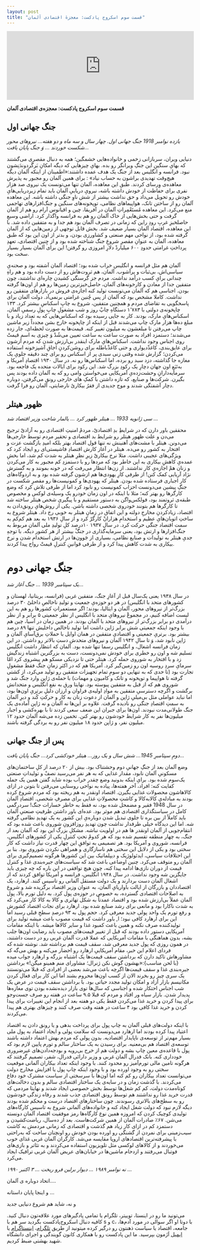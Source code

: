 ```yaml
---
layout: post
title: "قسمت سوم اسکروج پادکست: معجزهٔ اقتصادی آلمان"
---
```


<iframe sandbox="allow-same-origin allow-scripts allow-top-navigation allow-popups allow-forms" scrolling="no" width="100%" height="185" frameborder="0" src="https://embed.radiopublic.com/e?if=scrooge-podcast-Wka3nl&ge=s1!9c741672b5a8889f2f2ead39789cda58c700d23c"></iframe>


**قسمت سوم اسکروج پادکست: معجزه‌ی اقتصادی آلمان** 

## جنگ جهانی اول

_یازده نوامبر 1918 جنگ جهانی اول.
چهار سال و سه ماه و دو هفته...
نیروهای محور شکست خوردند ...
وَ جنگ پایان یافت..._

دنیایی ویران، سربازانی زخمی و خانواده‌هایی خشمگین؛ همه به دنبال مقصری می‌گشتند که بهایِ سنگینِ این جنگِ ویرانگر رو بده. بهایِ چیزهایی که دیگه امکانِ بَرگَردوندَنِشون نبود. فرانسه و انگلیس بعد از جنگ یک هدف عمده داشتند:«اطمینان از اینکه آلمان دیگه هیچ‌وقت تهدیدی براشون به حساب نیاد» : برای همین آلمان رو مجبور به پذیرش معاهده‌ی وِرسای کردند. طبق این معاهده، آلمان تنها می‌تونست یک نیروی صد هزار نفری برای حفاظت از خودش داشته باشه، نیرویِ دریاییِ آلمان باید تمام زیردریایی‌هایِ خودش رو تحویل می‌داد و حق نداشت بیشتر از شش ناوِ جنگی داشته باشه. این معاهده آلمان رو از ساختن تانک، هواپیماهای نظامی، توپخونه‌های سنگین و جنگ‌افزارهای تهاجمی منع می‌کرد.
این معاهده مُستَعْمِراتِ آلمان در آفریقا، چین و اقیانوس آرام رو هم از آلمان گرفت و حتی بخش‌هایی از خاک آلمان رو هم به فرانسه واگذار کرد. اراضی وسیعِ حاصلخیزِ غربِ رودِ راین که زمانی در تصرف آلمان بود هم جدا و به متفقین داده شد.
با این معاهده، اقتصاد آلمان بسیار ضعیف شد. بخش قابل توجهی از زمین‌هایی که از آلمان گرفته شده بود، از نواحی مهم صنعتی و کشاورزی بودن، و بدتر از اون این بود که طبق معاهده، آلمان به عنوانِ مقصرِ شروعِ جنگ شناخته شده بود و از چِنین اقتصادی، تعهدِ پرداختِ غرامتی حدودِ ۶۰۰ میلیاردْ دلارِ امروزی رو گرفتن! این برای آلمان بسیار بسیار سخت بود.

آلمان هم مثل فرانسه و انگلیس خراب شده بود؛ اقتصاد آلمان آشفته بود و صحنه‌یِ سیاسی‌اش، بی‌ثبات و پرآشوب.
آلمان، هم ثروت‌هاش رو از دست داده بود و هم راهِ چندانی برایِ کسب درآمد نداشت. مردم جز گرسنگی کشیدن چاره‌ای نداشتند، چون متفقین جدا از معادن و کارخونه‌های آلمان، حاصل‌خیزترین زمین‌ها رو هم از اون‌ها گرفته بودن. اجناسی هم که آلمان می‌تونست تولید کنه اجازه‌ی فروش در بازارهای متفقین رو نداشت. کاملا مشخص بود که آلمان از پس چُنین غرامتی برنمی‌آد.
دولت آلمان برای پاسخگویی به تقاضای مردم و همچنین متفقین، شروع به چاپِ اسکناسِ بیشتر کرد. ۱۳۳ چاپخونه‌ی دولتی با ۱٬۷۸۳ دستگاهِ چاپْ روز و شب مشغولِ چاپِ پولِ رسمیِ آلمان، اسکناس‌هایِ مارک، بودند. کار به جایی رسیده بود که اسکناس‌هایی که به تعداد زیاد و با مبلغ ده‌ها هزار مارک چاپ می‌شدند قبل از اینکه از چاپخونه خارج بشن مجدداً زیر ماشین چاپ می‌رفتن تا مبلغشون به میلیون تغییر کنه. قیمت‌ها به صورت لحظه‌ای، جار زده می‌شدند؛ دستمزد افراد به صورت ساعت به ساعت تعیین می‌شُدْ وَ چیزی به اسمِ قیمتْ روی اجناس وجود نداشت.
اسکناس‌هایِ مارک اینقدر بی‌ارزش شدن که مردم ازشون برای عایق‌بندی، کاغذْدیواری و حتی کاغذْباطله برای روشن‌کردنِ اجاقِ آشپزخونه استفاده می‌کردن؛ گزارش شده وقتی زنی سبدی پر از اسکناس رو برای چند دقیقه جلویِ یک مغازه جا گذاشته، دزد سبد رو برده، اما اسکناس‌ها رو نه.
در سال ۱۹۳۰ اقتصادِ آمریکا و به‌تَبَعِ اون جهان دچارِ یک رکودِ بزرگ شد. این رکود برای ایالات متحده یک فاجعه بود. سرمایه‌دارانِ وحشت‌زده‌یِ آمریکایی می‌خواستن وامی رو که به آلمان داده بودند پس بگیرن. شرکت‌ها و صنایع، که تازه داشتن با کمکِ های خارجی رونق می‌گرفتن، دوباره دچار آشفتگی شدند و موج جدیدی از فقرُ بیکاریُ نارضایتی، آلمان رو فرا گرفت.
 


## ظهور هیتلر

_سی ژانویه 1933 ...
هیتلر ظهور کرد ...
یالمار شاخت وزیر اقتصاد شد ..._

محققین باور دارن که در شرایطِ بدِ اقتصادیْ، مردمْ امنیتِ اقتصادی رو به آزادیْ ترجیح می‌دن و علت ظهور هیتلر رو شرایط بد اقتصادی و تحقیر مردم توسط خارجی‌ها می‌دونن. هیتلر با مشت‌های آهنینش نه تنها قول اقتصاد بهتر بلکه امیدِ بازگشت عزت و افتخار به کشور رو می‌ده. هیتلر در آغاز کارش اقتصادِ فاشیستی‌ای رو ایجاد کرد که ویژگی‌های عجیبی داشت. مثلا نرخ بیکاریْ زیرِ نظرِ هیتلر به شدت کم شد، اما بخشِ عمده‌یِ کاهشِ بیکاری به این خاطر بود که مردها رو با دستمزدِ کم مجبور به کار می‌کردن و زنان همْ اجازه‌یِ کار نداشتند. از زن‌ها انتظار می‌رفت که در خونه بمونند و به گسترش نژاد آریایی کمک کنن! از طرفی کارِ یهودی‌ها هم ازشون گرفته شده بود و به اردوگاه‌های کار اجباری فرستاده شده بودن. هیتلر که یهودی‌ها و کمونیست‌ها رو مقصرِ شکست در جنگِ پیشین می‌دونست احزاب کمونیست رو نابود کرد اما از طرفی تلاش کرد که وضع کارگرها رو بهتر کنه؛ مثلا با اینکه در اون زمان خودرو یک وسیله‌ی لوکس و مخصوص طبقه‌ی ثروتمند بود، فولکس‌واگن به دستور مستقیم و با پیگیریِ شخص هیتلر ساخته شد تا کارگرها هم بتونند خودروی شخصی داشته باشن.
یکی از روش‌هایِ رونق‌دادن به اقتصاد، زیادکردنِ مخارجِ دولته و این اتفاق در زمانِ هیتلر به خوبی رخ داد. هیتلر شروع به ساختِ اتوبان‌هایِ عظیم و استخدامِ هزارانْ کارگرْ کرد و از سالِ ۱۹۳۶ به بعد هم کم‌کم به سمت اقتصاد جنگی حرکت کرد. در سال ۱۹۳۷    ۱۰‌درصد کلِ تولیدِ ملی آلمان مربوط به جنگ‌افزارها و ارتش بود، یعنی سرمایه‌گذاری در جنگْ بیشتر از هر کشور دیگه. با توجهِ جدیِ هیتلر به تولیدات و صنایع نظامی، بسیاری از جَوون‌ها در ارتش استخدام شدن و نرخ بیکاری به شدت کاهش پیدا کرد و از طرفی قوانینِ کنترلِ قیمتْ رواج پیدا کردند.

# جنگ جهانی دوم
_یک سپتامبر 1939 …_
_جنگ آغاز شد…_

در سال ۱۹۳۸ یعنی یک‌سال قبل از آغازِ جنگ، متفقین غربی (فرانسه، بریتانیا، لهستان و کشورهای متحد با انگلیس) در هر دو حوزه‌یِ جمعیت و تولیدِ ناخالصِ داخلیْ ۳۰ درصد بزرگ‌تر از نیروهای محور، آلمان و ایتالیا، بودند؛ اگر مستعمراتِ کشورها رو هم به این لیست اضافه کنیم، در مجموعْ نیروهایِ متحد با انگلیس از نظر جمعیتی ۵ برابر و از نظر درآمدی دو برابر بزرگ‌تر از نیروهای متحد با آلمان بودند. در همین زمان در آسیا، چین هم با وجود اینکه جمعیتی شش برابر ژاپن داشت اما تولید ناخالص داخلیش تنها ۸۹ درصد بیشتر بود.
برتریِ جمعیتی و اقتصادیِ متفقین در همان اوایل با حملاتِ برق‌آسایِ آلمان و ژاپن نابود شد، وَ تا سالِ ۱۹۴۲ آلمان و نیروهای متحدش دستِ بالاتر رو داشتن. در این زمان فرانسه اشغال، و انگلیس رسما تنها شده بود. آلمان که انتظار داشت انگلیس تسلیم شه و اون رو خطری برای خودش نمی‌دونست، دست به بزرگترین اشتباه زندگیش زد و با افتخار به شوروی حمله کرد. هیتلر حتی تا نزدیکی مسکو هم پیشروی کرد امّا سرمایِ سردِ روسیه اون رو زمین‌گیر کرد.
آمریکا هم که در اکثرِ زمانِ جنگ فقط مشغولِ تجارت بود (تا حدی که به تنهایی دو سومِ تمام تجهیزات متفقین رو تولید می‌کرد، از کشتی گرفته تا هواپیما و توپخونه و تانک و کامیون و مهمات) با حمله‌ی ژاپن وارد جنگ شد و شوروی هم که از قبل به متفقین پیوسته بود.
نهایتا ورق به نفع انگلیس و متحدانش برگشت و اگرچه دسترسیِ متفقین به موادِ اولیه‌ی فراوان و ارزان دلیلِ برتریِ اون‌ها بود، اما نباید عواملی مثل بی‌میلیِ ژاپن و آلمان از دعوت زنان به کار و حرکتِ کُند و دیرِ آلمان به سمتِ اقتصادِ جنگی رو نادیده گرفت. علاوه بر این‌ها نه آلمان و نه ژاپن آماده‌ی یک جنگ طولانی‌مدت نبودند. اون‌ها برای جبران این ضعف سعی کردند تا با بهره‌کشی و اجبار میلیون‌ها نفر به کار شرایط خودشون رو بهتر کنن. تخمین زده می‌شه آلمان حدود ۱۲ میلیون نفر، و ژاپن حدود ۱۸ میلیون نفر رو به بردگی گرفته باشند.

## پس از جنگ جهانی

_دومِ سپتامبرِ 1945...
شش سال و یک روز...
هیتلر خودکشی کرد...
جنگ پایان یافت..._

وضع آلمان بعد از جنگِ جهانیِ دوم وحشتناک بود. بیش از ۲۰ درصد از کلِ ساختمان‌های مسکونیِ آلمان نابود، مقدار غذایی که به هر نفر می‌رسید نصفْ و تولیداتِ صنعتی یک‌سوم شده بود. برایِ اینکه بدونید وضع چقدر خراب بوده شاید گفتن همین یک جمله کفایت کنه: افراد، آخر هفته‌ها، پیاده به نواحی روستایی می‌رفتن تا بتونن در ازای کالاهاشون محصولات غذایی بگیرن. اقتصاد اونقدر به هم‌ ریخته بود که مردم شروع کرده بودند به مبادله‌یِ کالابه‌کالا و کاشتِ محصولاتِ غذایی برای مصرفِ شخصی.
اقتصادِ آلمان در سال 1948 فقیر و مضمحل‌ شده بود، نه فقط به خاطر خسارات جنگ! سردرگمی کامل در سیاستگذاری اقتصادی هم موثر بود.
عده‌ای باور داشتن ظرفیتِ صنعتیِ آلمان باید کاملاً از بین بره تا جلوی تبدیل شدن دوباره‌یِ این کشور به یک تهدیدِ نظامی گرفته شه. اما این دیدگاه خیلی طرفدار نداشت چون تهدیدِ روزافزونِ شوروی باعث شده بود که انتقام‌جویی از آلمان اونقدر ها هم در اولویت نباشه. مشکلِ بزرگ این بود که آلمان بعد از جنگ، به چهار منطقه تقسیم شده بود که هر کدومْ تحتِ کنترلِ یکی از کشورهای انگلیس، فرانسه، شوروی و آمریکا بود. هر تصمیمی به توافقِ این چهار قدرت نیاز داشت که کار سختی بود و یکی از دلایل این سختی هم ناسازگاری و همراهی نکردن شوروی بود. بنا بر این اختلافات سیاسی، ایدئولوژیک و دیپلماتیک بین این کشورها هرگونه تصمیم‌گیری برای آلمان رو متوقف می‌کرد. چنین اوضاعی باعث شد که سیاست‌های جیره‌بندی غذا و کنترل قیمت‌ از دوران نازی‌ها ادامه پیدا کنه، چون هیچ توافقی در این باره که چه چیزی باید جایگزین شه وجود نداشت. در سال ۱۹۴۸ انگلیس، فرانسه و آمریکا توافق کردند که از اشغال آلمان دست بردارند و یک دولت مستقل آلمانی رو تاسیس کنند. ارهارد، یک اقتصاددان و بازرگان از ایالت باواریایِ آلمان، به عنوان وزیر اقتصاد برگزیده شد و شروع به اصلاحات اقتصادی گسترده، به خصوص در حوزه‌ی پول کرد. به دلیل تورم بالا، پول آلمان عملاً بی‌ارزش شده بود و اقتصاد عمدتاً به شکل تهاتری و کالا به کالا کار می‌کرد که به شدت ناکارا بود و مانعی برای رشد صنایع شده بود.
ارهارد برای نجات اقتصاد کشورش و رفع تورم یک واحد پولی جدید معرفی کرد. حجم پول به ۹۳ درصدِ سطحِ قبلی رسید اما این برای ارهارد کافی نبود؛ ا, باور داشت که قیمت مصوب باعث میشه تولید برای تولیدکننده صرف نکنه و همین باعث کمبود غذا و سایر کالاها میشه. با اینکه مقامات آمریکایی دستور داده بودند که قبل از تغییر قیمت‌های مصوب باید رضایت اون‌ها جلب بشه، بدون هماهنگی با مقامات آمریکایی که عملا قدرت آلمان غربی رو در دست داشتند، در همون روزی که پول جدید معرفی شد، سقف قیمت هم برداشته شد.
نوشته شده که فردای اعلام این خبر، مقام آمریکاییِ ارهارد رو احضار می‌کنه و بهش می‌گه که مشاورهاش تاکید دارن که برداشتن سقف قیمت‌ها یک اشتباه بزرگه و ارهارد جواب میده {با لحن مناسب}:«بهشون گوش نکن ژنرال؛ مشاورای منم همینو میگن!»
برداشتن جیره‌بندی غذا و سقف قیمت‌ها اگرچه باعث می‌شد بعضی از افرادی که قبلا می‌تونستند یک سری چیز رو بخرند الان از کسب اون‌ها محروم بشند اما این کار برای فعال کردن مکانیسم بازار آزاد و امکان تولید مجدد حیاتی بود. با برداشتن سقف قیمت در عرض یک شب اجناس احتکار شده و اجناسی که سال‌ها توی بازار دیده‌نشده بودن توی مغازه‌ها پدیدار شدن. بازار سیاه ور افتاد و مردم که قبلا ۹.۵ ساعت در هفته رو صرف جست‌وجو برای پیدا کردن و خرید غذا می‌کردن فقط یکی دو هفته بعد از انجام این تغییرات برای پیدا کردن و خرید غذا کافی بود ۴ ساعت در هفته وقت صرف کنند و چیزهای بهتری هم پیدا می‌کردند.

با اینکه دولت‌های قبلی آلمان به چاپ پول برای پرداخت بدهی‌ و یا رونق دادن به اقتصاد اعتیاد پیدا کرده بودند اما ارهارد می‌دونست که سلامت پولی و ایجاد اعتماد به پول ملی بسیار مهم‌تر از توسعه‌ی ناپایدار اقتصادیه. بدون پولی که مردم بهش اعتماد داشته باشند توسعه‌ی اقتصاد هم بی‌معنیه.
برای رسیدن به یک ساختار سالم و تورم پایین لازم بود که پول با قاعده‌ی معین چاپ بشه و دولت هم از خرج بی‌رویه و بودجه‌دادن‌های غیرضروری خودداری کنه. بانک فدرال آلمان غربی و وزیر دارائی فدرال، شفر، تصمیم گرفتند که هرگونه تامین مالی تورم‌آمیز رو محدود کنند. با وجود اینکه تعداد بیکاران آلمانی موقعیت سختی رو به وجود اورده بود و با وجود اینکه چاپ پول یا افزایش مخارج دولت می‌توانست تعداد بیکاران رو کم کنه اما اون‌ها با سرسختی از سیاست مشترک خود دفاع می‌کردند. با گذشت زمان و در سایه‌ی یک ساختار اقتصادی سالم و بدون دخالت‌های کوتاه‌مدت دولت، کم کم شغل‌ها توسط بخش خصوصی ایجاد شدند و نهایتا مردمی که قدرت خرید غذا رو نداشتند هم توسط رونق اقتصادی جذب شدند و رفاه زندگی خودشون رو به سطح‌های بالاتری رسوندند. چون ساختارهای اقتصاد درست و محکم شده بودند دیگه لازم نبود که دولت شغل ایجاد کنه و خانواده‌های آلمانی شروع به تاسیس کارگاه‌های تولیدی کوچیک کردن که امروزه همین نوع کارگاه‌ها رمز موفقیت اقتصاد آلمان دونسته می‌شن. ۶۷٪ صادرات آلمان از همین شرکت‌هاست. بعد از ده‌سال، ریاضت‌کشیدن و دستمزد کم در ازای کار زیاد هم گذشت و اقتصادی که زمانی مردمش به کاشت سیب‌زمینی برای نمردن از گشنگی رو اورده بودن خودش رو اونچنان ساخت که به‌راحتی با پیشرفته‌ترین اقتصادهای اروپا مقایسه می‌شد. کارگران آلمان غربی غذای خوب می‌خوردند و از کالاهای لوکسی مثل تلویزیون استفاده می‌کردند و به تئاتر و بازی‌های فوتبال می‌رفتند و ازدحام ماشین‌ها در خیابان‌های عریض آلمان غربی ترافیک ایجاد می‌کرد.

_نه نوامبر ۱۹۸۹ …_
_دیوار برلین فرو ریخت …_
_۳ اکتبر ۱۹۹۰ …_

اتحاد دوباره ی آلمان….

و اینجا پایان داستانه ...

و نه، شاید هم شروع دنیایی جدید

می‌تونید ما رو در اینستا، توییتر، تلگرام یا تمامی پادگیرهای مورد علاقه‌تون دنبال کنید. کافیه دنبال اسکروج‌پادکست بگردید سر هم با s و c، با دوتا او
اگر سوالی در مورد آدم‌ها، جامعه، اقتصاد یا سیاست ذهنتون رو درگیر کرده میتونید از طریق [تلگرام]، [اینستاگرام] یا [ایمیل] اَزَمون بپرسید. ما این پادکست رو با همکاری کانون گویندگی و اجرای دانشگاه شهید بهشتی ضبط کردیم.

[تلگرام]: https://t.me/scroogepodcast
[اینستاگرام]: https://www.instagram.com/scroogepodcast/
[ایمیل]: mailto:scroogepodcast@gmail.com



